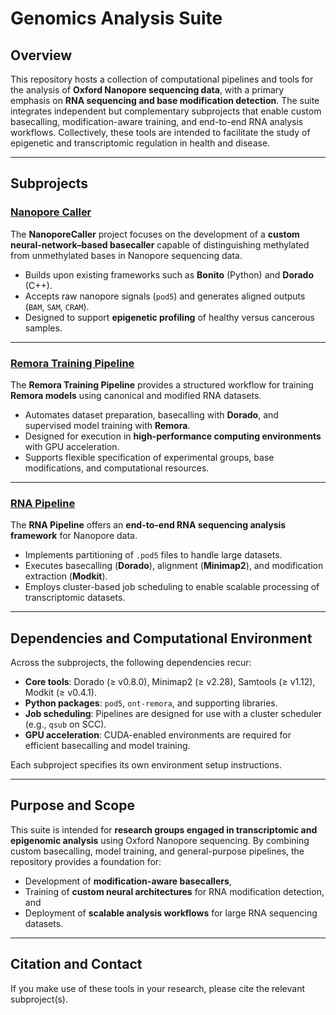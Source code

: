 # Genomics Analysis Suite

## Overview

This repository hosts a collection of computational pipelines and tools for the analysis of **Oxford Nanopore sequencing data**, with a primary emphasis on **RNA sequencing and base modification detection**. The suite integrates independent but complementary subprojects that enable custom basecalling, modification-aware training, and end-to-end RNA analysis workflows. Collectively, these tools are intended to facilitate the study of epigenetic and transcriptomic regulation in health and disease.

---

## Subprojects

### [Nanopore Caller](./nanopore_caller)

The **NanoporeCaller** project focuses on the development of a **custom neural-network–based basecaller** capable of distinguishing methylated from unmethylated bases in Nanopore sequencing data.

* Builds upon existing frameworks such as **Bonito** (Python) and **Dorado** (C++).
* Accepts raw nanopore signals (`pod5`) and generates aligned outputs (`BAM`, `SAM`, `CRAM`).
* Designed to support **epigenetic profiling** of healthy versus cancerous samples.

---

### [Remora Training Pipeline](./remora_training_pipeline)

The **Remora Training Pipeline** provides a structured workflow for training **Remora models** using canonical and modified RNA datasets.

* Automates dataset preparation, basecalling with **Dorado**, and supervised model training with **Remora**.
* Designed for execution in **high-performance computing environments** with GPU acceleration.
* Supports flexible specification of experimental groups, base modifications, and computational resources.

---

### [RNA Pipeline](./rna_pipeline)

The **RNA Pipeline** offers an **end-to-end RNA sequencing analysis framework** for Nanopore data.

* Implements partitioning of `.pod5` files to handle large datasets.
* Executes basecalling (**Dorado**), alignment (**Minimap2**), and modification extraction (**Modkit**).
* Employs cluster-based job scheduling to enable scalable processing of transcriptomic datasets.

---

## Dependencies and Computational Environment

Across the subprojects, the following dependencies recur:

* **Core tools**: Dorado (≥ v0.8.0), Minimap2 (≥ v2.28), Samtools (≥ v1.12), Modkit (≥ v0.4.1).
* **Python packages**: `pod5`, `ont-remora`, and supporting libraries.
* **Job scheduling**: Pipelines are designed for use with a cluster scheduler (e.g., `qsub` on SCC).
* **GPU acceleration**: CUDA-enabled environments are required for efficient basecalling and model training.

Each subproject specifies its own environment setup instructions.

---

## Purpose and Scope

This suite is intended for **research groups engaged in transcriptomic and epigenomic analysis** using Oxford Nanopore sequencing. By combining custom basecalling, model training, and general-purpose pipelines, the repository provides a foundation for:

* Development of **modification-aware basecallers**,
* Training of **custom neural architectures** for RNA modification detection, and
* Deployment of **scalable analysis workflows** for large RNA sequencing datasets.

---

## Citation and Contact

If you make use of these tools in your research, please cite the relevant subproject(s). 
